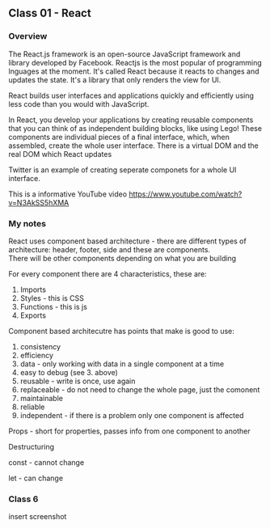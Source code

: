 ## Class 01 - React

### Overview  
  
<p>The React.js framework is an open-source JavaScript framework and library developed by Facebook. Reactjs is the most popular of programming lnguages at the moment. It's called React because it reacts to changes and updates the state. It's a library that only renders the view for UI.</p>  

React builds user interfaces and applications quickly and efficiently using less code than you would with JavaScript.  
  
In React, you develop your applications by creating reusable components that you can think of as independent building blocks, like using Lego! These components are individual pieces of a final interface, which, when assembled, create the whole user interface. There is a virtual DOM and the real DOM which React updates  
  
Twitter is an example of creating seperate componets for a whole UI interface.  
  
This is a informative YouTube video https://www.youtube.com/watch?v=N3AkSS5hXMA  

### My notes   
  
React uses component based architecture - there are different types of architecture: header, footer, side and these are components.  
There will be other components depending on what you are building  

For every component there are 4 characteristics, these are:  
  
1. Imports  
2. Styles - this is CSS  
3. Functions - this is js  
4. Exports  
  
Component based architecutre has points that make is good to use:

1. consistency  
2. efficiency  
3. data - only working with data in a single component at a time  
4. easy to debug (see 3. above)  
5. reusable - write is once, use again  
6. replaceable - do not need to change the whole page, just the comonent  
7. maintainable  
8. reliable  
9. independent - if there is a problem only one component is affected 


Props - short for properties, passes info from one component to another   

Destructuring   

const - cannot change  

let - can change 
 
### Class 6  

insert screenshot


